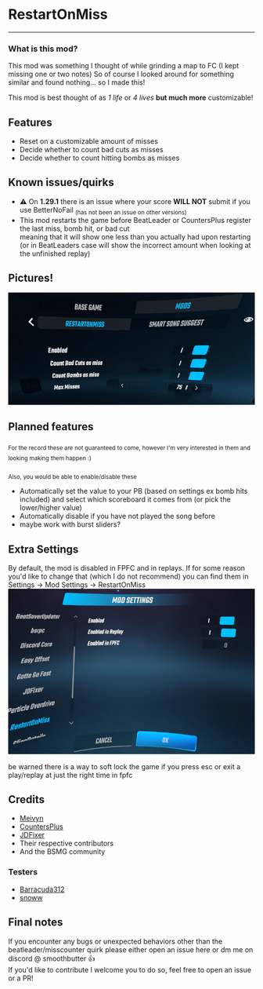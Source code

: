 # RestartOnMiss

---
### What is this mod?
This mod was something I thought of while grinding a map to FC (I kept missing one or two notes) So of course I looked around for something similar and found nothing...
so I made this!

This mod is best thought of as _1 life_ or _4 lives_ **but much more** customizable!

## Features

- Reset on a customizable amount of misses
- Decide whether to count bad cuts as misses
- Decide whether to count hitting bombs as misses

## Known issues/quirks
- :warning: On **1.29.1** there is an issue where your score **WILL NOT** submit if you use BetterNoFail <sub>(has not been an issue on other versions)</sub>
- This mod restarts the game before BeatLeader or CountersPlus register the last miss, bomb hit, or bad cut  
meaning that it will show one less than you actually had upon restarting (or in BeatLeaders case will show the incorrect amount when looking at the unfinished replay)

## Pictures!

![ModSettings.png](RestartOnMiss/Pictures/ModSettings.png)
## Planned features

<sub>For the record these are not guaranteed to come, however I'm very interested in them and looking making them happen :)<sub/>

<sub>Also, you would be able to enable/disable these</sub>

- Automatically set the value to your PB (based on settings ex bomb hits included) and select which scoreboard it comes from (or pick the lower/higher value)
- Automatically disable if you have not played the song before
- maybe work with burst sliders?

## Extra Settings
By default, the mod is disabled in FPFC and in replays. If for some reason you'd like to change that (which I do not recommend) you can find them in Settings -> Mod Settings -> RestartOnMiss
![Settings.png](RestartOnMiss/Pictures/Settings.png)

be warned there is a way to soft lock the game if you press esc or exit a play/replay at just the right time in fpfc

## Credits

- [Meivyn](https://github.com/Meivyn)
- [CountersPlus](https://github.com/NuggoDEV/CountersPlus/)
- [JDFixer](https://github.com/zeph-yr/JDFixer)
- Their respective contributors
- And the BSMG community

### Testers
- [Barracuda312](https://www.twitch.tv/barracuda312)
- [snoww](https://scoresaber.com/u/76561199168973689)

## Final notes

If you encounter any bugs or unexpected behaviors other than the beatleader/misscounter quirk please either open an issue here or dm me on discord @ smoothbutter :thumbsup:  
If you'd like to contribute I welcome you to do so, feel free to open an issue or a PR!

